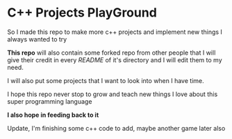 # C++ Projects **PlayGround**

So I made this repo to make more c++ projects and implement new things I always wanted to try

**This repo** will also contain some forked repo from other people that I will give their credit in every *README* of it's directory and I will edit them to my need.

I will also put some projects that I want to look into when I have time.

I hope this repo never stop to grow and teach new things I love about this super programming language

**I also hope in feeding back to it**

Update, I'm finishing some c++ code to add, maybe another game later also
